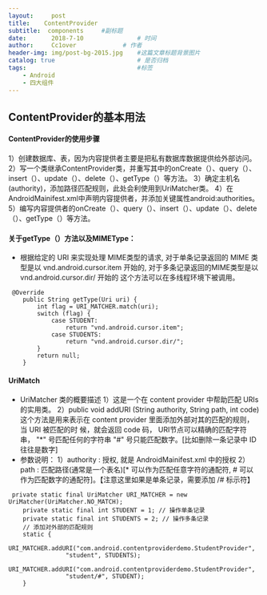 ```yaml
---
layout:     post   				    
title:    ContentProvider  				 
subtitle:  components     #副标题
date:       2018-7-10			   	# 时间
author:     Cc1over				# 作者
header-img: img/post-bg-2015.jpg 	#这篇文章标题背景图片
catalog: true 						# 是否归档
tags:								#标签
    - Android
    - 四大组件
---
```



## ContentProvider的基本用法
#### ContentProvider的使用步骤
1）创建数据库、表，因为内容提供者主要是把私有数据库数据提供给外部访问。
2）写一个类继承ContentProvider类，并重写其中的onCreate（）、query（）、insert（）、update（）、delete（）、getType（）等方法。
3）确定主机名(authority)，添加路径匹配规则，此处会利使用到UriMatcher类。
4）在 AndroidMainifest.xml中声明内容提供者，并添加关键属性android:authorities。
5）编写内容提供者的onCreate（）、query（）、insert（）、update（）、delete（）、getType（）等方法。
#### 关于getType（）方法以及MIMEType：
* 根据给定的 URI 来实现处理 MIME类型的请求, 对于单条记录返回的 MIME 类型是以 vnd.android.cursor.item 开始的, 对于多条记录返回的MIME类型是以vnd.android.cursor.dir/ 开始的 这个方法可以在多线程环境下被调用。
~~~
 @Override  
    public String getType(Uri uri) {  
        int flag = URI_MATCHER.match(uri);  
        switch (flag) {  
            case STUDENT:  
                return "vnd.android.cursor.item";  
            case STUDENTS:  
                return "vnd.android.cursor.dir/";  
        }  
        return null;  
    }  
~~~
#### UriMatch
 * UriMatcher 类的概要描述
    1）这是一个在 content provider 中帮助匹配  URIs 的实用类。
    2）public void addURI (String authority, String path, int code)这个方法是用来表示在  content provider 里面添加外部对其的匹配的规则，当 URI 被匹配的时  候，就会返回  code 码， URI节点可以精确的匹配字符串， "*" 号匹配任何的字符串 "#" 号只能匹配数字。[比如删除一条记录中 ID 往往是数字]<br>
 * 参数说明：
    1）authority : 授权, 就是 AndroidMainifest.xml 中的授权
    2）path : 匹配路径(通常是一个表名)[* 可以作为匹配任意字符的通配符, # 可以作为匹配数字的通配符]。【注意这里如果是单条记录，需要添加 /# 标示符】
~~~
 private static final UriMatcher URI_MATCHER = new UriMatcher(UriMatcher.NO_MATCH);  
    private static final int STUDENT = 1; // 操作单条记录  
    private static final int STUDENTS = 2; // 操作多条记录  
    // 添加对外部的匹配规则  
    static {  
        URI_MATCHER.addURI("com.android.contentproviderdemo.StudentProvider",  
                "student", STUDENTS);  
        URI_MATCHER.addURI("com.android.contentproviderdemo.StudentProvider",  
                "student/#", STUDENT);  
    }  
~~~
